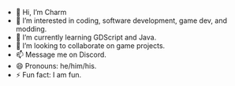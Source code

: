 - 👋 Hi, I’m Charm
- 👀 I’m interested in coding, software development, game dev, and modding.
- 🌱 I’m currently learning GDScript and Java.
- 💞️ I’m looking to collaborate on game projects.
- 📫 Message me on Discord.
- 😄 Pronouns: he/him/his.
- ⚡ Fun fact: I am fun.

<!---
charmquirk/charmquirk is a ✨ special ✨ repository because its `README.md` (this file) appears on your GitHub profile.
You can click the Preview link to take a look at your changes.
--->
